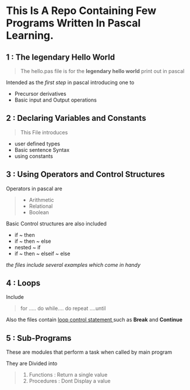 # **This Is A Repo Containing Few Programs Written In Pascal Learning.**
## 1 : The legendary Hello World
> The hello.pas file is for the **legendary hello world** print out in  pascal

 Intended as the *first step* in pascal
 introducing one to 
 - Precursor derivatives
 - Basic input and Output operations

## 2 : Declaring Variables and Constants
> This File introduces 
- user defined types
- Basic sentence Syntax
- using constants


## 3 : Using Operators and Control Structures
Operators in pascal are
>- Arithmetic 
>- Relational 
>- Boolean 
  
Basic Control structures are also included 

- if ~ then
- if ~ then ~ else
- nested ~ if
- if ~ then ~ elseif ~ else


 *the files include several examples which come in handy*

## 4 : Loops
Include 
> for ..... do
>while.... do
>repeat ....until
 
 Also the files contain  <u> loop control statement </u>   such as **Break** and **Continue**

 ## 5 : Sub-Programs
These are modules that perform a task when called by main program  

They are Divided into

>1. Functions : Return a single value
>2.  Procedures : Dont Display a value 
